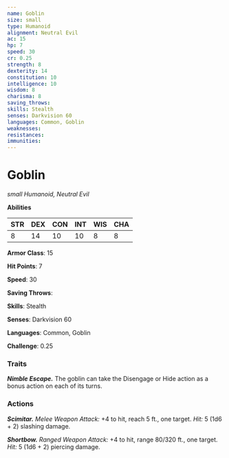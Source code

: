 ```yaml
---
name: Goblin
size: small
type: Humanoid
alignment: Neutral Evil
ac: 15
hp: 7
speed: 30
cr: 0.25
strength: 8
dexterity: 14
constitution: 10
intelligence: 10
wisdom: 8
charisma: 8
saving_throws: 
skills: Stealth
senses: Darkvision 60
languages: Common, Goblin
weaknesses:
resistances:
immunities:
---
```


# Goblin

*small Humanoid, Neutral Evil*

**Abilities**

| STR | DEX | CON | INT | WIS | CHA |
| --- | --- | --- | --- | --- | --- |
| 8 | 14 | 10 | 10 | 8 | 8 |

**Armor Class**: 15

**Hit Points**: 7

**Speed**: 30

**Saving Throws**: 

**Skills**: Stealth

**Senses**: Darkvision 60

**Languages**: Common, Goblin

**Challenge**: 0.25


### Traits
***Nimble Escape.*** The goblin can take the Disengage or Hide action as a bonus action on each of its turns.

### Actions
***Scimitar.*** *Melee Weapon Attack:* +4 to hit, reach 5 ft., one target. *Hit:* 5 (1d6 + 2) slashing damage. 

***Shortbow.*** *Ranged Weapon Attack:* +4 to hit, range 80/320 ft., one target. *Hit:* 5 (1d6 + 2) piercing damage.
